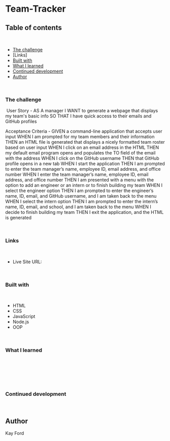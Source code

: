 # Team-Tracker


## Table of contents
​
  - [The challenge](#the-challenge)
  - [Links]
  - [Built with](#built-with)
  - [What I learned](#what-i-learned)
  - [Continued development](#continued-development)
- [Author](#author)

​
​
​
### The challenge
​
User Story - 
AS A manager
I WANT to generate a webpage that displays my team's basic info
SO THAT I have quick access to their emails and GitHub profiles

Acceptance Criteria -
GIVEN a command-line application that accepts user input
WHEN I am prompted for my team members and their information
THEN an HTML file is generated that displays a nicely formatted team roster based on user input
WHEN I click on an email address in the HTML
THEN my default email program opens and populates the TO field of the email with the address
WHEN I click on the GitHub username
THEN that GitHub profile opens in a new tab
WHEN I start the application
THEN I am prompted to enter the team manager’s name, employee ID, email address, and office number
WHEN I enter the team manager’s name, employee ID, email address, and office number
THEN I am presented with a menu with the option to add an engineer or an intern or to finish building my team
WHEN I select the engineer option
THEN I am prompted to enter the engineer’s name, ID, email, and GitHub username, and I am taken back to the menu
WHEN I select the intern option
THEN I am prompted to enter the intern’s name, ID, email, and school, and I am taken back to the menu
WHEN I decide to finish building my team
THEN I exit the application, and the HTML is generated

​
### Links
​

- Live Site URL: 

​
### Built with
​
- HTML
- CSS
- JavaScript
- Node.js
- OOP

​
### What I learned
​


​

​
### Continued development

​
## Author
Kay Ford

